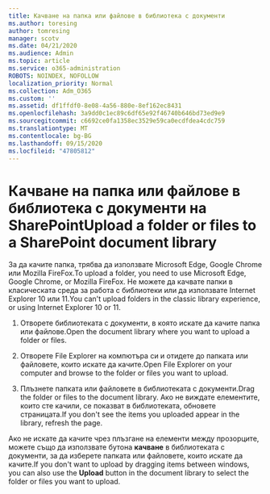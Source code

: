 ```yaml
---
title: Качване на папка или файлове в библиотека с документи
ms.author: toresing
author: tomresing
manager: scotv
ms.date: 04/21/2020
ms.audience: Admin
ms.topic: article
ms.service: o365-administration
ROBOTS: NOINDEX, NOFOLLOW
localization_priority: Normal
ms.collection: Adm_O365
ms.custom: ''
ms.assetid: df1ffdf0-8e08-4a56-880e-8ef162ec8431
ms.openlocfilehash: 3a9dd0c1ec89c6df65e92f46740b646bd73ed9e9
ms.sourcegitcommit: c6692ce0fa1358ec3529e59ca0ecdfdea4cdc759
ms.translationtype: MT
ms.contentlocale: bg-BG
ms.lasthandoff: 09/15/2020
ms.locfileid: "47805812"
---
```

# <a name="upload-a-folder-or-files-to-a-sharepoint-document-library"></a><span data-ttu-id="7de0e-102">Качване на папка или файлове в библиотека с документи на SharePoint</span><span class="sxs-lookup"><span data-stu-id="7de0e-102">Upload a folder or files to a SharePoint document library</span></span>

<span data-ttu-id="7de0e-103">За да качите папка, трябва да използвате Microsoft Edge, Google Chrome или Mozilla FireFox.</span><span class="sxs-lookup"><span data-stu-id="7de0e-103">To upload a folder, you need to use Microsoft Edge, Google Chrome, or Mozilla FireFox.</span></span> <span data-ttu-id="7de0e-104">Не можете да качвате папки в класическата среда за работа с библиотеки или да използвате Internet Explorer 10 или 11.</span><span class="sxs-lookup"><span data-stu-id="7de0e-104">You can't upload folders in the classic library experience, or using Internet Explorer 10 or 11.</span></span>
  
1. <span data-ttu-id="7de0e-105">Отворете библиотеката с документи, в която искате да качите папка или файлове.</span><span class="sxs-lookup"><span data-stu-id="7de0e-105">Open the document library where you want to upload a folder or files.</span></span>
    
2. <span data-ttu-id="7de0e-106">Отворете File Explorer на компютъра си и отидете до папката или файловете, които искате да качите.</span><span class="sxs-lookup"><span data-stu-id="7de0e-106">Open File Explorer on your computer and browse to the folder or files you want to upload.</span></span>
    
3. <span data-ttu-id="7de0e-107">Плъзнете папката или файловете в библиотеката с документи.</span><span class="sxs-lookup"><span data-stu-id="7de0e-107">Drag the folder or files to the document library.</span></span> <span data-ttu-id="7de0e-108">Ако не виждате елементите, които сте качили, се показват в библиотеката, обновете страницата.</span><span class="sxs-lookup"><span data-stu-id="7de0e-108">If you don't see the items you uploaded appear in the library, refresh the page.</span></span> 
    
<span data-ttu-id="7de0e-109">Ако не искате да качите чрез плъзгане на елементи между прозорците, можете също да използвате бутона **качване** в библиотеката с документи, за да изберете папката или файловете, които искате да качите.</span><span class="sxs-lookup"><span data-stu-id="7de0e-109">If you don't want to upload by dragging items between windows, you can also use the **Upload** button in the document library to select the folder or files you want to upload.</span></span> 
  

